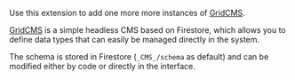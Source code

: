 Use this extension to add one more more instances of [GridCMS](https://cms.grid.ws).

[GridCMS](https://cms.grid.ws) is a simple headless CMS based on Firestore, which allows you to define data types that can easily be managed directly in the system.

The schema is stored in Firestore (`_CMS_/schema` as default) and can be modified either by code or directly in the interface.
